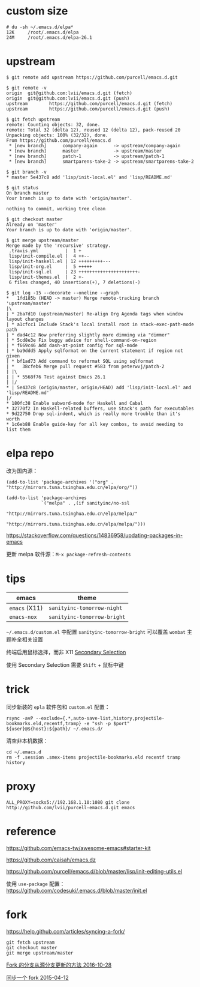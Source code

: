 
# custom size

    # du -sh ~/.emacs.d/elpa*
    12K     /root/.emacs.d/elpa
    24M     /root/.emacs.d/elpa-26.1

# upstream

    $ git remote add upstream https://github.com/purcell/emacs.d.git

    $ git remote -v
    origin  git@github.com:lvii/emacs.d.git (fetch)
    origin  git@github.com:lvii/emacs.d.git (push)
    upstream        https://github.com/purcell/emacs.d.git (fetch)
    upstream        https://github.com/purcell/emacs.d.git (push)

    $ git fetch upstream
    remote: Counting objects: 32, done.
    remote: Total 32 (delta 12), reused 12 (delta 12), pack-reused 20
    Unpacking objects: 100% (32/32), done.
    From https://github.com/purcell/emacs.d
     * [new branch]      company-again      -> upstream/company-again
     * [new branch]      master             -> upstream/master
     * [new branch]      patch-1            -> upstream/patch-1
     * [new branch]      smartparens-take-2 -> upstream/smartparens-take-2

    $ git branch -v
    * master 5e437c8 add 'lisp/init-local.el' and 'lisp/README.md'

    $ git status
    On branch master
    Your branch is up to date with 'origin/master'.

    nothing to commit, working tree clean

    $ git checkout master
    Already on 'master'
    Your branch is up to date with 'origin/master'.

    $ git merge upstream/master
    Merge made by the 'recursive' strategy.
     .travis.yml          |  1 +
     lisp/init-compile.el |  4 ++--
     lisp/init-haskell.el | 12 +++++++++---
     lisp/init-org.el     |  5 +++++
     lisp/init-sql.el     | 23 ++++++++++++++++++++++-
     lisp/init-themes.el  |  2 +-
     6 files changed, 40 insertions(+), 7 deletions(-)

    $ git log -15 --decorate --oneline --graph
    *   1fd185b (HEAD -> master) Merge remote-tracking branch 'upstream/master'
    |\
    | * 2ba7d10 (upstream/master) Re-align Org Agenda tags when window layout changes
    | * a1cfcc1 Include Stack's local install root in stack-exec-path-mode path
    | * dad4c12 Now preferring slightly more dimming via "dimmer"
    | * 5cd8e3e Fix buggy advice for shell-command-on-region
    | * f669c46 Add dash-at-point config for sql-mode
    | * ba9ddd5 Apply sqlformat on the current statement if region not given
    | * bf1ad73 Add command to reformat SQL using sqlformat
    | *   38cfeb6 Merge pull request #583 from peterwvj/patch-2
    | |\
    | | * 5568f76 Test against Emacs 26.1
    | |/
    * | 5e437c8 (origin/master, origin/HEAD) add 'lisp/init-local.el' and 'lisp/README.md'
    |/
    * 180fc38 Enable subword-mode for Haskell and Cabal
    * 32770f2 In Haskell-related buffers, use Stack's path for executables
    * 9d22750 Drop sql-indent, which is really more trouble than it's worth
    * 1c6eb88 Enable guide-key for all key combos, to avoid needing to list them

# elpa repo

改为国内源：

    (add-to-list 'package-archives '("org" . "http://mirrors.tuna.tsinghua.edu.cn/elpa/org/"))

    (add-to-list 'package-archives
                 `("melpa" . ,(if sanityinc/no-ssl
                                  "http://mirrors.tuna.tsinghua.edu.cn/elpa/melpa/"
                                "http://mirrors.tuna.tsinghua.edu.cn/elpa/melpa/")))

https://stackoverflow.com/questions/14836958/updating-packages-in-emacs

更新 melpa 软件源：`M-x package-refresh-contents`

# tips

emacs | theme
----- | -----
`emacs` (X11) | `sanityinc-tomorrow-night`
`emacs-nox` | `sanityinc-tomorrow-bright`

`~/.emacs.d/custom.el` 中配置 `sanityinc-tomorrow-bright` 可以覆盖 `wombat` 主题补全相关设置

终端启用鼠标选择，而非 X11 [Secondary Selection](http://www.cs.man.ac.uk/~chl/secondary-selection.html)

使用 Secondary Selection 需要 `Shift` + 鼠标中键

# trick

同步新装的 `epla` 软件包和 `custom.el` 配置：

    rsync -avP --exclude={.*,auto-save-list,history,projectile-bookmarks.eld,recentf,tramp} -e "ssh -p $port" ${user}@${host}:${path}/ ~/.emacs.d/

清空非本机数据：

    cd ~/.emacs.d
    rm -f .session .smex-items projectile-bookmarks.eld recentf tramp history

# proxy

    ALL_PROXY=socks5://192.168.1.10:1080 git clone http://github.com/lvii/purcell-emacs.d.git emacs

# reference

https://github.com/emacs-tw/awesome-emacs#starter-kit

https://github.com/caisah/emacs.dz

https://github.com/purcell/emacs.d/blob/master/lisp/init-editing-utils.el

使用 `use-package` 配置：https://github.com/codesuki/.emacs.d/blob/master/init.el

# fork

https://help.github.com/articles/syncing-a-fork/

    git fetch upstream
    git checkout master
    git merge upstream/master

[Fork 的分支从源分支更新的方法 2016-10-28](https://github.com/BearRan/CRAnimation/wiki/Fork的分支从源分支更新的方法)

[同步一个 fork 2015-04-12](https://gaohaoyang.github.io/2015/04/12/Syncing-a-fork/)

